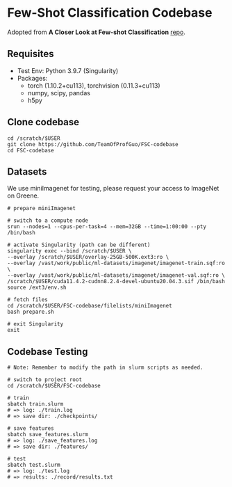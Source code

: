 # Few-Shot Classification Codebase

Adopted from **A Closer Look at Few-shot Classification** [repo](https://github.com/wyharveychen/CloserLookFewShot).

## Requisites
- Test Env: Python 3.9.7 (Singularity)
- Packages:
    - torch (1.10.2+cu113), torchvision (0.11.3+cu113)
    - numpy, scipy, pandas
    - h5py

## Clone codebase
```
cd /scratch/$USER
git clone https://github.com/TeamOfProfGuo/FSC-codebase
cd FSC-codebase
```

## Datasets
We use miniImagenet for testing, please request your access to ImageNet on Greene.
```
# prepare miniImagenet

# switch to a compute node
srun --nodes=1 --cpus-per-task=4 --mem=32GB --time=1:00:00 --pty /bin/bash

# activate Singularity (path can be different)
singularity exec --bind /scratch/$USER \
--overlay /scratch/$USER/overlay-25GB-500K.ext3:ro \
--overlay /vast/work/public/ml-datasets/imagenet/imagenet-train.sqf:ro \
--overlay /vast/work/public/ml-datasets/imagenet/imagenet-val.sqf:ro \
/scratch/$USER/cuda11.4.2-cudnn8.2.4-devel-ubuntu20.04.3.sif /bin/bash
source /ext3/env.sh

# fetch files
cd /scratch/$USER/FSC-codebase/filelists/miniImagenet
bash prepare.sh

# exit Singularity
exit
```

## Codebase Testing
```
# Note: Remember to modify the path in slurm scripts as needed.

# switch to project root
cd /scratch/$USER/FSC-codebase

# train
sbatch train.slurm
# => log: ./train.log
# => save dir: ./checkpoints/

# save features
sbatch save_features.slurm
# => log: ./save_features.log
# => save dir: ./features/

# test
sbatch test.slurm
# => log: ./test.log
# => results: ./record/results.txt
```